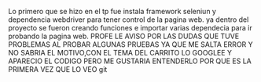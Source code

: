 Lo primero que se hizo en el tp fue instala  framework seleniun y dependencia webdriver para tener control  de la pagina web.
ya dentro del proyecto se fueron creando funciones  e importar varias dependecia para ir probando la pagina web.
PROFE LE AVISO POR LAS DUDAS QUE TUVE PROBLEMAS AL PROBAR ALGUNAS PRUEBAS YA QUE ME SALTA ERROR Y NO SABRIA EL MOTIVO,CON EL TEMA DEL CARRITO LO GOOGLEE Y APARECIO EL CODIGO PERO ME GUSTARIA ENTENDERLO POR QUE ES LA PRIMERA VEZ QUE LO VEO
git 